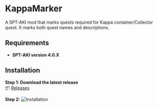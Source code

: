 # KappaMarker

A SPT-AKI mod that marks quests required for Kappa container/Collector quest. It marks both quest names and descriptions.

## Requirements

- **SPT-AKI version 4.0.X**  

## Installation

**Step 1: Download the latest release**  
   📦 [Releases](https://github.com/rafalsoja/KappaMarker/releases)

**Step 2:**
![Installation](https://i.imgur.com/34vXXDj.gif)
